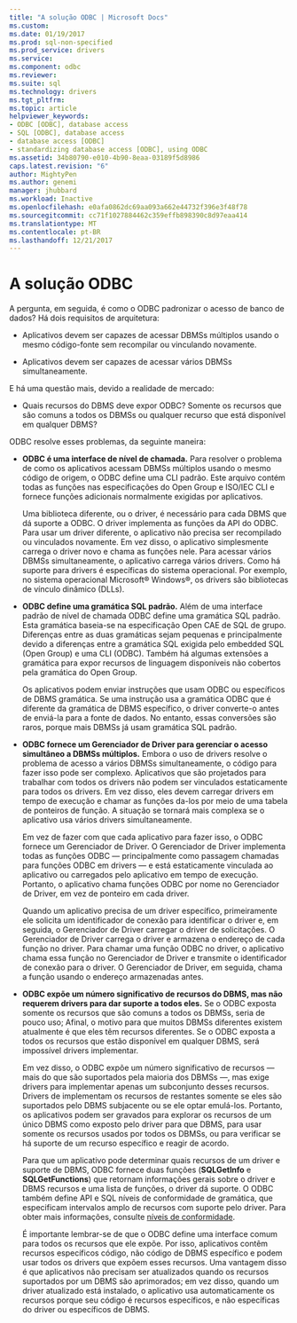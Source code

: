 ```yaml
---
title: "A solução ODBC | Microsoft Docs"
ms.custom: 
ms.date: 01/19/2017
ms.prod: sql-non-specified
ms.prod_service: drivers
ms.service: 
ms.component: odbc
ms.reviewer: 
ms.suite: sql
ms.technology: drivers
ms.tgt_pltfrm: 
ms.topic: article
helpviewer_keywords:
- ODBC [ODBC], database access
- SQL [ODBC], database access
- database access [ODBC]
- standardizing database access [ODBC], using ODBC
ms.assetid: 34b80790-e010-4b90-8eaa-03189f5d8986
caps.latest.revision: "6"
author: MightyPen
ms.author: genemi
manager: jhubbard
ms.workload: Inactive
ms.openlocfilehash: e0afa0862dc69aa093a662e44732f396e3f48f78
ms.sourcegitcommit: cc71f1027884462c359effb898390c8d97eaa414
ms.translationtype: MT
ms.contentlocale: pt-BR
ms.lasthandoff: 12/21/2017
---
```

# <a name="the-odbc-solution"></a>A solução ODBC
A pergunta, em seguida, é como o ODBC padronizar o acesso de banco de dados? Há dois requisitos de arquitetura:  
  
-   Aplicativos devem ser capazes de acessar DBMSs múltiplos usando o mesmo código-fonte sem recompilar ou vinculando novamente.  
  
-   Aplicativos devem ser capazes de acessar vários DBMSs simultaneamente.  
  
 E há uma questão mais, devido a realidade de mercado:  
  
-   Quais recursos do DBMS deve expor ODBC? Somente os recursos que são comuns a todos os DBMSs ou qualquer recurso que está disponível em qualquer DBMS?  
  
 ODBC resolve esses problemas, da seguinte maneira:  
  
-   **ODBC é uma interface de nível de chamada.** Para resolver o problema de como os aplicativos acessam DBMSs múltiplos usando o mesmo código de origem, o ODBC define uma CLI padrão. Este arquivo contém todas as funções nas especificações do Open Group e ISO/IEC CLI e fornece funções adicionais normalmente exigidas por aplicativos.  
  
     Uma biblioteca diferente, ou o driver, é necessário para cada DBMS que dá suporte a ODBC. O driver implementa as funções da API do ODBC. Para usar um driver diferente, o aplicativo não precisa ser recompilado ou vinculados novamente. Em vez disso, o aplicativo simplesmente carrega o driver novo e chama as funções nele. Para acessar vários DBMSs simultaneamente, o aplicativo carrega vários drivers. Como há suporte para drivers é específicas do sistema operacional. Por exemplo, no sistema operacional Microsoft® Windows®, os drivers são bibliotecas de vínculo dinâmico (DLLs).  
  
-   **ODBC define uma gramática SQL padrão.** Além de uma interface padrão de nível de chamada ODBC define uma gramática SQL padrão. Esta gramática baseia-se na especificação Open CAE de SQL de grupo. Diferenças entre as duas gramáticas sejam pequenas e principalmente devido a diferenças entre a gramática SQL exigida pelo embedded SQL (Open Group) e uma CLI (ODBC). Também há algumas extensões a gramática para expor recursos de linguagem disponíveis não cobertos pela gramática do Open Group.  
  
     Os aplicativos podem enviar instruções que usam ODBC ou específicos de DBMS gramática. Se uma instrução usa a gramática ODBC que é diferente da gramática de DBMS específico, o driver converte-o antes de enviá-la para a fonte de dados. No entanto, essas conversões são raros, porque mais DBMSs já usam gramática SQL padrão.  
  
-   **ODBC fornece um Gerenciador de Driver para gerenciar o acesso simultâneo a DBMSs múltiplos.** Embora o uso de drivers resolve o problema de acesso a vários DBMSs simultaneamente, o código para fazer isso pode ser complexo. Aplicativos que são projetados para trabalhar com todos os drivers não podem ser vinculados estaticamente para todos os drivers. Em vez disso, eles devem carregar drivers em tempo de execução e chamar as funções da-los por meio de uma tabela de ponteiros de função. A situação se tornará mais complexa se o aplicativo usa vários drivers simultaneamente.  
  
     Em vez de fazer com que cada aplicativo para fazer isso, o ODBC fornece um Gerenciador de Driver. O Gerenciador de Driver implementa todas as funções ODBC — principalmente como passagem chamadas para funções ODBC em drivers — e está estaticamente vinculada ao aplicativo ou carregados pelo aplicativo em tempo de execução. Portanto, o aplicativo chama funções ODBC por nome no Gerenciador de Driver, em vez de ponteiro em cada driver.  
  
     Quando um aplicativo precisa de um driver específico, primeiramente ele solicita um identificador de conexão para identificar o driver e, em seguida, o Gerenciador de Driver carregar o driver de solicitações. O Gerenciador de Driver carrega o driver e armazena o endereço de cada função no driver. Para chamar uma função ODBC no driver, o aplicativo chama essa função no Gerenciador de Driver e transmite o identificador de conexão para o driver. O Gerenciador de Driver, em seguida, chama a função usando o endereço armazenadas antes.  
  
-   **ODBC expõe um número significativo de recursos do DBMS, mas não requerem drivers para dar suporte a todos eles.** Se o ODBC exposta somente os recursos que são comuns a todos os DBMSs, seria de pouco uso; Afinal, o motivo para que muitos DBMSs diferentes existem atualmente é que eles têm recursos diferentes. Se o ODBC exposta a todos os recursos que estão disponível em qualquer DBMS, será impossível drivers implementar.  
  
     Em vez disso, o ODBC expõe um número significativo de recursos — mais do que são suportados pela maioria dos DBMSs —, mas exige drivers para implementar apenas um subconjunto desses recursos. Drivers de implementam os recursos de restantes somente se eles são suportados pelo DBMS subjacente ou se ele optar emulá-los. Portanto, os aplicativos podem ser gravados para explorar os recursos de um único DBMS como exposto pelo driver para que DBMS, para usar somente os recursos usados por todos os DBMSs, ou para verificar se há suporte de um recurso específico e reagir de acordo.  
  
     Para que um aplicativo pode determinar quais recursos de um driver e suporte de DBMS, ODBC fornece duas funções (**SQLGetInfo** e **SQLGetFunctions**) que retornam informações gerais sobre o driver e DBMS recursos e uma lista de funções, o driver dá suporte. O ODBC também define API e SQL níveis de conformidade de gramática, que especificam intervalos amplo de recursos com suporte pelo driver. Para obter mais informações, consulte [níveis de conformidade](../../odbc/reference/develop-app/conformance-levels.md).  
  
     É importante lembrar-se de que o ODBC define uma interface comum para todos os recursos que ele expõe. Por isso, aplicativos contêm recursos específicos código, não código de DBMS específico e podem usar todos os drivers que expõem esses recursos. Uma vantagem disso é que aplicativos não precisam ser atualizados quando os recursos suportados por um DBMS são aprimorados; em vez disso, quando um driver atualizado está instalado, o aplicativo usa automaticamente os recursos porque seu código é recursos específicos, e não específicas do driver ou específicos de DBMS.
